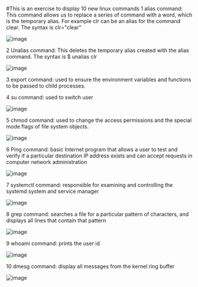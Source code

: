 #This is an exercise to display 10 new linux commands
1 alias command: This command allows us to replace a series of command with a word, which is the temporary alias. For example clr can be an alias for the command clear.
The syntax is clr="clear" 

![image](https://user-images.githubusercontent.com/59290700/200817813-318d8816-427c-47af-b99d-417c47a90c3d.png)  


2 Unalias command: This deletes the temporary alias created with the alias command. The syntax is $ unalias clr  

![image](https://user-images.githubusercontent.com/59290700/200821707-8f60f7c3-c51d-4f26-a285-be75350e4747.png)


3 export command: used to ensure the environment variables and functions to be passed to child processes.  


4 su command: used to switch user

![image](https://user-images.githubusercontent.com/59290700/200817564-5605f70a-6a47-42a6-b133-3b7462ed3994.png)  

5 chmod command: used to change the access permissions and the special mode flags of file system objects. 

![image](https://user-images.githubusercontent.com/59290700/200818411-85890fc0-5df5-43db-84af-b719bb2f5e84.png)  

6 Ping command: basic Internet program that allows a user to test and verify if a particular destination IP address exists and can accept requests in computer network administration

![image](https://user-images.githubusercontent.com/59290700/200818901-1e5eb630-1978-4bc5-a15c-6fc73c3bd6e2.png)  

7 systemctl command:  responsible for examining and controlling the systemd system and service manager

![image](https://user-images.githubusercontent.com/59290700/200819557-e3073823-5550-4363-aff9-52c0e617c2c1.png)  

8 grep command: searches a file for a particular pattern of characters, and displays all lines that contain that pattern  


![image](https://user-images.githubusercontent.com/59290700/200820045-f81fd94a-62ae-440a-baff-d53cebd42751.png)   

9 whoami command: prints the user id 

![image](https://user-images.githubusercontent.com/59290700/200820336-f3e94009-2c34-45ed-b76b-48caae783c33.png)  

10 dmesg command: display all messages from the kernel ring buffer

![image](https://user-images.githubusercontent.com/59290700/200820584-d071e05a-5a77-4583-87b0-3df456135d52.png)  


 

